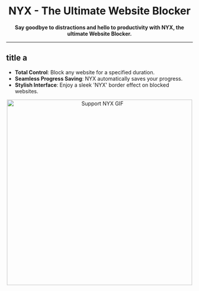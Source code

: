 ﻿<h1 align="center">NYX - The Ultimate Website Blocker</h1>
<p align="center">
  <strong>Say goodbye to distractions and hello to productivity with NYX, the ultimate Website Blocker.</strong>
</p>


---

##  title a

  - **Total Control**: Block any website for a specified duration.
  - **Seamless Progress Saving**: NYX automatically saves your progress.
  - **Stylish Interface**: Enjoy a sleek 'NYX' border effect on blocked websites.



<p align="center">
  <img src="https://i.pinimg.com/originals/f8/70/42/f870426616119650f9134fabea4f9f22.gif" alt="Support NYX GIF" width="500px">
</p>
